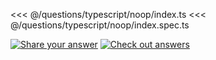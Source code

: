 <<< @/questions/typescript/noop/index.ts
<<< @/questions/typescript/noop/index.spec.ts

[![Share your answer](https://img.shields.io/badge/Share_your_answer-blue?style=flat)](https://github.com/tyankatsu0105/utility-challenges/issues/new?labels=answer,typescript-noop&template=answer.md&title=typescript-noop)
[![Check out answers](https://img.shields.io/badge/Check_out_answers-green?style=flat)](https://github.com/tyankatsu0105/utility-challenges/issues?q=is%3Aopen+label%3Atypescript-noop+label%3Aanswer+)
